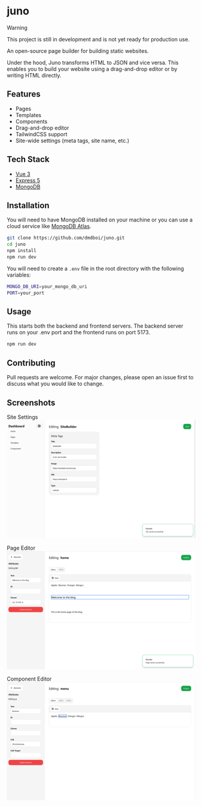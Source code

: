 # juno

> [!WARNING]  
> This project is still in development and is not yet ready for production use.

An open-source page builder for building static websites.

Under the hood, Juno transforms HTML to JSON and vice versa. This enables you to build your website using a drag-and-drop editor or by writing HTML directly.

## Features

- Pages
- Templates
- Components
- Drag-and-drop editor
- TailwindCSS support
- Site-wide settings (meta tags, site name, etc.)

## Tech Stack

- [Vue 3](https://v3.vuejs.org/)
- [Express 5](https://expressjs.com/)
- [MongoDB](https://www.mongodb.com/)

## Installation

You will need to have MongoDB installed on your machine or you can use a cloud service like [MongoDB Atlas](https://www.mongodb.com/cloud/atlas).

```bash
git clone https://github.com/dmdboi/juno.git
cd juno
npm install
npm run dev
```

You will need to create a `.env` file in the root directory with the following variables:

```bash
MONGO_DB_URI=your_mongo_db_uri
PORT=your_port
```

## Usage

This starts both the backend and frontend servers. The backend server runs on your .env port and the frontend runs on port 5173.

```bash
npm run dev
```

## Contributing

Pull requests are welcome. For major changes, please open an issue first to discuss what you would like to change.

## Screenshots

Site Settings ![Site Settings](./docs/screenshots/site-settings.png)

Page Editor ![Page Editor](./docs/screenshots/page-editor.png)

Component Editor ![Component Editor](./docs/screenshots/component-editor.png)

